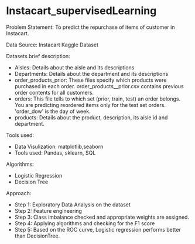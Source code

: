 # Instacart_supervisedLearning

Problem Statement: To predict the repurchase of items of customer in Instacart.

Data Source: Instacart Kaggle Dataset

Datasets brief description:
* Aisles: Details about the aisle and its descriptions
* Departments: Details about the department and its descriptions
* order_products_prior: These files specify which products were purchased in each order. order_products__prior.csv contains previous order contents for all customers. 
* orders: This file tells to which set (prior, train, test) an order belongs. You are predicting reordered items only for the test set orders. 'order_dow' is the day of week.
* products: Details about the product, description, its aisle id and department.

Tools used:
* Data Visulization: matplotlib,seaborn
* Tools used: Pandas, sklearn, SQL

Algorithms:
* Logistic Regression
* Decision Tree

Approach:
* Step 1: Exploratory Data Analysis on the dataset
* Step 2: Feature engineering 
* Step 3: Class imbalance checked and appropriate weights are assigned.
* Step 4: Applying algorithms and checking for the F1 score
* Step 5: Based on the ROC curve, Logistic regression performs better than DecisionTree.

